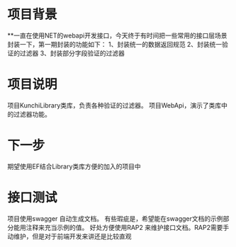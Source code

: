 # 项目背景
 
**一直在使用NET的webapi开发接口，今天终于有时间把一些常用的接口层场景封装一下，第一期封装的功能如下： 
1、封装统一的数据返回规范 
2、封装统一验证的过滤器 
3、封装部分字段验证的过滤器

# 项目说明
项目KunchiLibrary类库，负责各种验证的过滤器。
项目WebApi，演示了类库中的过滤器功能。

# 下一步

期望使用EF结合Library类库方便的加入的项目中

# 接口测试

项目使用swagger 自动生成文档。
有些瑕疵是，希望能在swagger文档的示例部分能用注释来充当示例的值。
好处方便使用RAP2 来维护接口文档。RAP2需要手动维护，但是对于前端开发来讲还是比较直观
